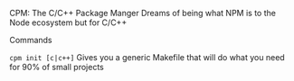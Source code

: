 CPM: The C/C++ Package Manger
Dreams of being what NPM is to the Node ecosystem but for C/C++


Commands

`cpm init [c|c++]`
Gives you a generic Makefile that will do what you need for 90% of small projects
